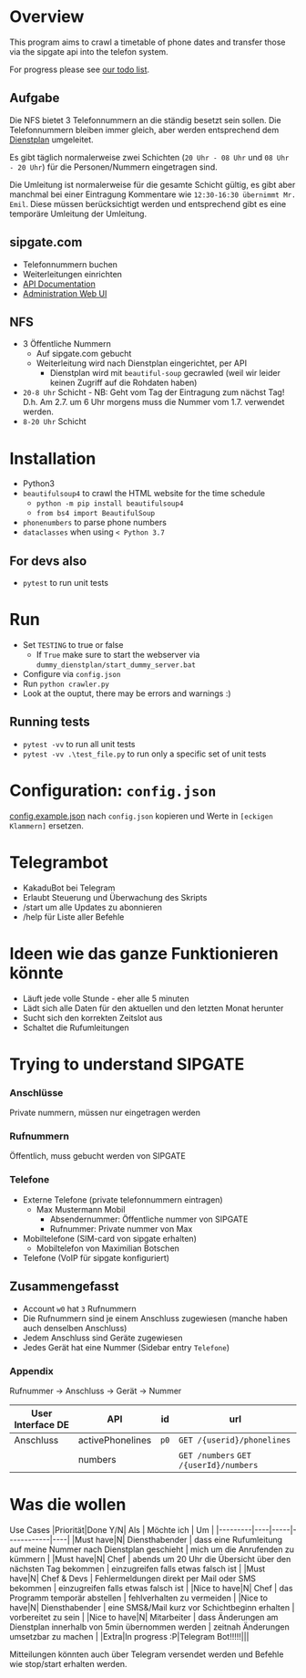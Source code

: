 # Overview

This program aims to crawl a timetable of phone dates and transfer those via the sipgate api into the telefon system.

For progress please see [our todo list](./todo.md).

## Aufgabe

Die NFS bietet 3 Telefonnummern an die ständig besetzt sein sollen.
Die Telefonnummern bleiben immer gleich, aber werden entsprechend dem [Dienstplan](http://notfallplan-dortmund.notfallseelsorge-ekvw.de) umgeleitet.

Es gibt täglich normalerweise zwei Schichten (`20 Uhr - 08 Uhr` und `08 Uhr - 20 Uhr`) für die Personen/Nummern eingetragen sind.

Die Umleitung ist normalerweise für die gesamte Schicht gültig, es gibt aber manchmal bei einer Eintragung Kommentare wie `12:30-16:30 übernimmt Mr. Emil`. Diese müssen berücksichtigt werden und entsprechend gibt es eine temporäre Umleitung der Umleitung.

## sipgate.com
- Telefonnummern buchen
- Weiterleitungen einrichten
- [API Documentation](https://api.sipgate.com/v2/doc#/)
- [Administration Web UI](https://app.sipgate.com/w0/team/settings/phonenumbers)

## NFS
- 3 Öffentliche Nummern
    - Auf sipgate.com gebucht
    - Weiterleitung wird nach Dienstplan eingerichtet, per API
        - Dienstplan wird mit `beautiful-soup` gecrawled (weil wir leider keinen Zugriff auf die Rohdaten haben)
- `20-8 Uhr` Schicht
        - NB: Geht vom Tag der Eintragung zum nächst Tag! D.h. Am 2.7. um 6 Uhr morgens muss die Nummer vom 1.7. verwendet werden.
- `8-20 Uhr` Schicht


# Installation
- Python3
- `beautifulsoup4` to crawl the HTML website for the time schedule
    - `python -m pip install beautifulsoup4`
    - `from bs4 import BeautifulSoup`
- `phonenumbers` to parse phone numbers
- `dataclasses` when using `< Python 3.7`

## For devs also
- `pytest` to run unit tests

# Run
- Set `TESTING` to true or false
  - If `True` make sure to start the webserver via `dummy_dienstplan/start_dummy_server.bat`
- Configure via `config.json`
- Run `python crawler.py`
- Look at the ouptut, there may be errors and warnings :)

## Running tests
- `pytest -vv` to run all unit tests
- `pytest -vv .\test_file.py` to run only a specific set of unit tests

# Configuration: `config.json`
[config.example.json](./config.example.json) nach `config.json` kopieren und Werte in `[eckigen Klammern]` ersetzen.


# Telegrambot
- KakaduBot bei Telegram
- Erlaubt Steuerung und Überwachung des Skripts
- /start um alle Updates zu abonnieren
- /help für Liste aller Befehle

# Ideen wie das ganze Funktionieren könnte
- Läuft jede volle Stunde - eher alle 5 minuten
- Lädt sich alle Daten für den aktuellen und den letzten Monat herunter
- Sucht sich den korrekten Zeitslot aus
- Schaltet die Rufumleitungen


# Trying to understand SIPGATE

### Anschlüsse
Private nummern, müssen nur eingetragen werden

### Rufnummern
Öffentlich, muss gebucht werden von SIPGATE

### Telefone
- Externe Telefone (private telefonnummern eintragen)
    - Max Mustermann Mobil
        - Absendernummer: Öffentliche nummer von SIPGATE
        - Rufnummer: Private nummer von Max
- Mobiltelefone (SIM-card von sipgate erhalten)
    - Mobiltelefon von Maximilian Botschen
- Telefone (VoIP für sipgate konfiguriert)

## Zusammengefasst
- Account `w0` hat `3` Rufnummern
- Die Rufnummern sind je einem Anschluss zugewiesen (manche haben auch denselben Anschluss)
- Jedem Anschluss sind Geräte zugewiesen
- Jedes Gerät hat eine Nummer (Sidebar entry `Telefone`)

### Appendix

Rufnummer -> Anschluss -> Gerät -> Nummer

|User Interface DE|API               | id   | url |
|-----------------|------------------|---   |--|
|Anschluss        | activePhonelines | `p0` | `GET /{userid}/phonelines` | 
|                 | numbers          |      | `GET /numbers` `GET /{userId}/numbers`|

# Was die wollen

Use Cases
|Priorität|Done Y/N| Als | Möchte ich | Um |
|---------|----|-----|------------|----|
|Must have|N| Diensthabender | dass eine Rufumleitung auf meine Nummer nach Dienstplan geschieht | mich um die Anrufenden zu kümmern |
|Must have|N| Chef | abends um 20 Uhr die Übersicht über den nächsten Tag bekommen | einzugreifen falls etwas falsch ist |
|Must have|N| Chef & Devs | Fehlermeldungen direkt per Mail oder SMS bekommen | einzugreifen falls etwas falsch ist |
|Nice to have|N| Chef | das Programm temporär abstellen | fehlverhalten zu vermeiden |
|Nice to have|N| Diensthabender | eine SMS&/Mail kurz vor Schichtbeginn erhalten | vorbereitet zu sein |
|Nice to have|N| Mitarbeiter | dass Änderungen am Dienstplan innerhalb von 5min übernommen werden | zeitnah Änderungen umsetzbar zu machen |
|Extra|In progress :P|Telegram Bot!!!!!|||

Mitteilungen könnten auch über Telegram versendet werden und Befehle wie stop/start erhalten werden.
